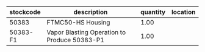 |stockcode|description|quantity|location|
|---------|-----------|--------|--------|
|50383|FTMC50-HS Housing|1.00||
|50383-F1|Vapor Blasting Operation to Produce 50383-P1|1.00||
